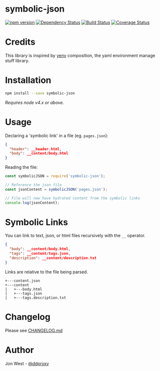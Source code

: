 # symbolic-json

[![npm version](https://badge.fury.io/js/symbolic-json.svg)](https://badge.fury.io/js/symbolic-json)
[![Dependency Status](https://david-dm.org/Celest/symbolic-json.svg)](https://david-dm.org/Celest/symbolic-json)
[![Build Status](https://travis-ci.org/Celest/symbolic-json.svg?branch=master)](https://travis-ci.org/Celest/symbolic-json)
[![Coverage Status](https://coveralls.io/repos/github/Celest/symbolic-json/badge.svg?branch=master)](https://coveralls.io/github/Celest/symbolic-json?branch=master)

# Credits

This library is inspired by [yenv][0] composition, the yaml environment manage stuff library.

# Installation

```bash
npm install --save symbolic-json
```

*Requires node v4.x or above.*

# Usage

Declaring a 'symbolic link' in a file (eg. `pages.json`):

```json
{
  "header": __header.html,
  "body": __content/body.html
}
```

Reading the file:

```js
const symbolicJSON = require('symbolic-json');

// Reference the json file
const jsonContent = symbolicJSON('pages.json');

// File will now have hydrated content from the symbolic links
console.log(jsonContent);
```

# Symbolic Links

You can link to text, json, or html files recursively with the `__` operator.

```json
{
  "body": __content/body.html,
  "tags": __content/tags.json,
  "description": __content/description.txt
}
```

Links are relative to the file being parsed.

```
+---content.json
+---content
|   +---body.html
|   +---tags.json
|   +---tags.description.txt
```

# Changelog

Please see [CHANGELOG.md][1]

# Author

Jon West - [@ddproxy][2]

[0]: https://github.com/jeffijoe/yenv
[1]: CHANGELOG.md
[2]: https://github.com/ddproxy